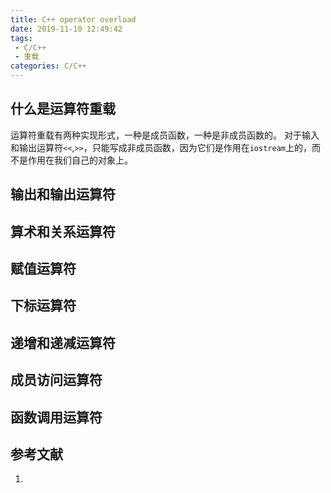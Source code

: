 ```yaml
---
title: C++ operator overload
date: 2019-11-10 12:49:42
tags:
 - C/C++
 - 重载
categories: C/C++
---
```


## 什么是运算符重载
运算符重载有两种实现形式，一种是成员函数，一种是非成员函数的。
对于输入和输出运算符`<<`,`>>`，只能写成非成员函数，因为它们是作用在`iostream`上的，而不是作用在我们自己的对象上。

## 输出和输出运算符

## 算术和关系运算符

## 赋值运算符

## 下标运算符

## 递增和递减运算符

## 成员访问运算符

## 函数调用运算符

## 参考文献
1.
